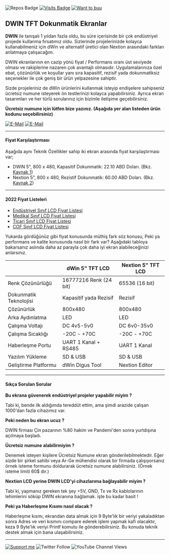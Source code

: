 ![Repos Badge](https://badges.pufler.dev/repos/akkoyun) [![Visits Badge](https://badges.pufler.dev/visits/akkoyun/akkoyun)](http://www.github.com/akkoyun) [![Want to buu](https://img.shields.io/badge/Web_Store-Tindie-blue.svg)](https://www.tindie.com/stores/akkoyun)

## DWIN TFT Dokunmatik Ekranlar

**DWIN** ile tanışalı 1 yıldan fazla oldu, bu süre içerisinde bir çok endüstriyel projede kullanma fırsatımız oldu. Sizlerinde projelerinizde kolayca kullanabilmeniz için dWin ve alternatif üretici olan Nextion arasındaki farkları anlatmaya çalışacağım.

DWIN ekranlarının en cazip yönü fiyat / Performans oranı üst seviyede olması ve rakiplerine nazaren çok avantajlı olmasıdır. Uygulamalarınıza özel ebat, çözünürlük ve koşullar yanı sıra kapasitif, rezisif yada dokunmatiksiz seçenekler ile çok geniş bir ürün yelpazesine sahiptir. 

Sizde projeleriniz de dWin ürünlerini kullanmak isteyip endişelere sahipseniz ücretsiz numune isteyerek ön testlerinizi kolayca yapabilirsiniz. Ayrıca ekran tasarımları ve her türlü sorularınız için bizimle iletişime geçebilirsiniz.

**Ücretsiz numune için lütfen bize yazınız. (Aşağıda yer alan listeden ürün kodunu seçebilirsiniz)**

[![E-Mail](https://img.shields.io/badge/Teknik_Destek-Mehmet_Gunce_Akkoyun-blue.svg)](mailto:akkoyun@me.com) [![E-Mail](https://img.shields.io/badge/Teknik_Destek-Recep_Senbas-blue.svg)](mailto:recepsenbas@gmail.com)

---

#### Fiyat Karşılaştırması

Aşağıda aynı Teknik Özellikler sahip iki ekran arasında fiyat karşılaştırması var;

* DWIN   5", 800 x 480, Kapasitif Dokunmatik:  22.10 ABD Doları. (Bkz. [Kaynak 1](https://www.alibaba.com/product-detail/DWIN-LCD-Module-5-0-inch_62593509775.html?spm=a2700.galleryofferlist.normal_offer.d_title.5489d07aU8WWFO))
* Nextion 5", 800 x 480, Rezistif Dokunmatik:  60.00 ABD Doları. (Bkz. [Kaynak 2](https://www.alibaba.com/product-detail/Nx8048t050-Nx8048t050-Tft-Display-5-0_1600056199459.html?spm=a2700.galleryofferlist.normal_offer.d_image.67df2db4pAK9fL&s=p))

---

#### 2022 Fiyat Listeleri

* [Endüstriyel Sınıf LCD Fiyat Listesi](/dWin/DWIN%20HMI%20LCD%20Display%20for%20industrial%20grade%20end%20applications.pdf)
* [Medikal Sınıf LCD Fiyat Listesi](/dWin/DWIN%20HMI%20LCD%20Display%20for%20medical%20grade%20end%20applications.pdf)
* [Ticari Sınıf LCD Fiyat Listesi](/dWin/DWIN%20HMI%20LCD%20Display%20for%20commercial%20grade%20end%20applications.pdf)
* [COF Sınıf LCD Fiyat Listesi](/dWin/DWIN%20HMI%20LCD%20Display%20for%20COF%20grade%20end%20applications.pdf)

Yukarda gördüğünüz gibi fiyat konusunda müthiş fark söz konusu, Peki ya performans ve kalite konusunda nasıl bir fark var? Aşağıdaki tabloya bakarsanız aslında daha az parayla çok daha iyi ekran alabileceğinizi anlarsınız.

| | dWin 5" TFT LCD | Nextion 5" TFT LCD |
|--|----------------|--------------------|
| Renk Çözünürlüğü | 16777216 Renk (24 bit) | 65536 (16 bit) |
| Dokunmatik Teknolojisi | Kapasitif yada Rezisif | Rezisif |
| Çözünürlük | 800x480 | 800x480 |
| Arka Aydınlatma | LED | LED |
| Çalışma Voltajı | DC 4v5-5v0 | DC 6v0-35v0 |
| Çalışma Sıcaklığı | -20C - +70C | -20C - +70C |
| Haberleşme Portu | UART 1 Kanal + RS485 | UART 1 Kanal |
| Yazılım Yükleme | SD & USB | SD & USB |
| Geliştirme Platformu | dWin Digus Tool | Nextion Editor |

---

#### Sıkça Sorulan Sorular

**Bu ekrana güvenerek endüstriyel projeler yapabilir miyim ?**

Tabi ki, bende ilk aldığımda tereddüt ettim, ama şimdi arazide çalışan 1000'dan fazla cihazımız var.

**Peki neden bu ekran ucuz ?**

DWIN firması Çin pazarının %80 hakim ve Pandemi'den sonra yurtdışına açılmaya başladı.

**Ücretsiz numune alabilirmiyim ?**

Denemek isteyen kişilere Ücretsiz Numune ekran gönderilebilmektedir. Eğer sizde bir şirket sahibi veya Ar-Ge mühendisi olarak bir firmada çalışıyorsanız örnek isteme formunu doldurarak ücretsiz numune alabilirsiniz. (Örnek isteme limiti 60$ dır.)

**Nextion LCD yerine DWIN LCD'yi cihazlarıma bağlayabilir miyim ?**

Tabi ki, yapmanız gereken tek şey +5V, GND, Tx ve Rx kablolarının lehimlerini söküp DWIN ekranına bağlamak. işte bu kadar basit !

**Peki ya Haberleşme Kısımı nasıl olacak ?**

Haberleşme kısmı, ekrandan data almak için 9 Byte'lık bir veriyi yakaladıktan sonra Adres ve veri kısmını compare ederek işlem yapmak kafi olacaktır, keza 9 Byte'lık veriyi Printf komutu ile gönderebilirsiniz. Bu konuda teknik destek almak için bana ulaşabilirsiniz.

---

[![Support me](https://img.shields.io/badge/Support-PATREON-GREEN.svg)](https://www.patreon.com/bePatron?u=62967889) ![Twitter Follow](https://img.shields.io/twitter/follow/gunceakkoyun?style=social) ![YouTube Channel Views](https://img.shields.io/youtube/channel/views/UCIguQGdaBT1GnnVMz5qAZ2Q?style=social) 
